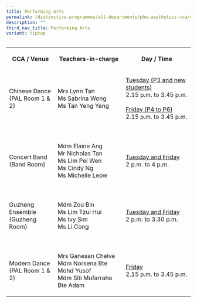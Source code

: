 ```yaml
---
title: Performing Arts
permalink: /distinctive-programmes/all-departments/phe-aesthetics-cca/cca/performing-arts/
description: ""
third_nav_title: Performing Arts
variant: tiptap
---
```

<table style="minWidth: 75px">
<colgroup>
<col>
<col>
<col>
</colgroup>
<tbody>
<tr>
<th rowspan="1" colspan="1">
<p>CCA / Venue</p>
</th>
<th rowspan="1" colspan="1">
<p>Teachers-in-charge</p>
</th>
<th rowspan="1" colspan="1">
<p>Day / Time</p>
</th>
</tr>
<tr>
<td rowspan="1" colspan="1">
<p>Chinese Dance
<br>(PAL Room 1 &amp; 2)
<br>
</p>
</td>
<td rowspan="1" colspan="1">
<p>Mrs Lynn Tan
<br>Ms Sabrina Wong
<br>Ms Tan Yeng Yeng</p>
</td>
<td rowspan="1" colspan="1">
<p><u>Tuesday (P3 and new students)<br></u>2.15 p.m. to 3.45 p.m.
<br>
<br><u>Friday (P4 to P6)<br></u>2.15 p.m. to 3.45 p.m.</p>
</td>
</tr>
<tr>
<td rowspan="1" colspan="3">
<p></p>
</td>
</tr>
<tr>
<td rowspan="1" colspan="1">
<p>Concert Band
<br>(Band Room)</p>
</td>
<td rowspan="1" colspan="1">
<p>Mdm Elaine Ang
<br>Mr Nicholas Tan
<br>Ms Lim Pei Wen
<br>Ms Cindy Ng
<br>Ms Michelle Leow</p>
</td>
<td rowspan="1" colspan="1">
<p><u>Tuesday and Friday</u> 
<br>2 p.m. to 4 p.m.</p>
</td>
</tr>
<tr>
<td rowspan="1" colspan="3">
<p></p>
</td>
</tr>
<tr>
<td rowspan="1" colspan="1">
<p>Guzheng Ensemble
<br>(Guzheng Room)</p>
</td>
<td rowspan="1" colspan="1">
<p>Mdm Zou Bin
<br>Ms Lim Tzui Hui
<br>Ms Ivy Sim
<br>Ms Li Cong</p>
</td>
<td rowspan="1" colspan="1">
<p><u>Tuesday and Friday</u> 
<br>2 p.m. to 3.30 p.m.</p>
</td>
</tr>
<tr>
<td rowspan="1" colspan="3">
<p></p>
</td>
</tr>
<tr>
<td rowspan="1" colspan="1">
<p>Modern Dance
<br>(PAL Room 1 &amp; 2)</p>
</td>
<td rowspan="1" colspan="1">
<p>Mrs Ganesan Chelve
<br>Mdm Norsena Bte Mohd Yusof
<br>Mdm Siti Mufarraha Bte Adam</p>
</td>
<td rowspan="1" colspan="1">
<p><u>Friday</u> 
<br>2.15 p.m. to 3.45 p.m.</p>
</td>
</tr>
</tbody>
</table>
<p></p>